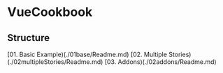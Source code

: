 # VueCookbook

## Structure
[01. Basic Example)(./01base/Readme.md)
[02. Multiple Stories)(./02multipleStories/Readme.md)
[03. Addons)(./02addons/Readme.md)

